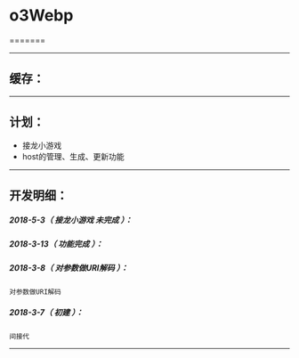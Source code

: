 # o3Webp
=======

*******************************************************************

缓存：
-------------------------------------------------------------------

*******************************************************************

计划：
-------------------------------------------------------------------

- 接龙小游戏
- host的管理、生成、更新功能

*******************************************************************





开发明细：
-------------------------------------------------------------------

##### 2018-5-3（ 接龙小游戏 未完成 ）：

##### 2018-3-13（ 功能完成 ）：

##### 2018-3-8（ 对参数做URI解码 ）：
	对参数做URI解码

##### 2018-3-7（ 初建 ）：
	间接代

*******************************************************************
